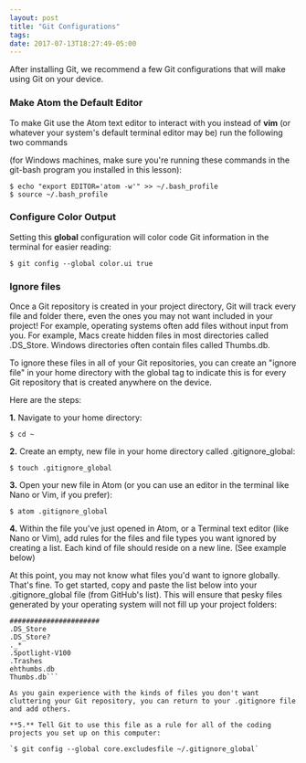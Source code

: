 ```yaml
---
layout: post
title: "Git Configurations"
tags:
date: 2017-07-13T18:27:49-05:00
---
```

After installing Git, we recommend a few Git configurations that will make using Git on your device.

### Make Atom the Default Editor
To make Git use the Atom text editor to interact with you instead of **vim** (or whatever your system's default terminal editor may be) run the following two commands

(for Windows machines, make sure you're running these commands in the git-bash program you installed in this lesson):

```
$ echo "export EDITOR='atom -w'" >> ~/.bash_profile
$ source ~/.bash_profile
```

### Configure Color Output
Setting this **global** configuration will color code Git information in the terminal for easier reading:

`$ git config --global color.ui true`

### Ignore files
Once a Git repository is created in your project directory, Git will track every file and folder there, even the ones you may not want included in your project! For example, operating systems often add files without input from you. For example, Macs create hidden files in most directories called .DS_Store. Windows directories often contain files called Thumbs.db.

To ignore these files in all of your Git repositories, you can create an "ignore file" in your home directory with the global tag to indicate this is for every Git repository that is created anywhere on the device.

Here are the steps:

**1.** Navigate to your home directory:

`$ cd ~`

**2.** Create an empty, new file in your home directory called .gitignore_global:

`$ touch .gitignore_global`

**3.** Open your new file in Atom (or you can use an editor in the terminal like Nano or Vim, if you prefer):

`$ atom .gitignore_global`

**4.** Within the file you've just opened in Atom, or a Terminal text editor (like Nano or Vim), add rules for the files and file types you want ignored by creating a list. Each kind of file should reside on a new line. (See example below)

At this point, you may not know what files you'd want to ignore globally. That's fine. To get started, copy and paste the list below into your .gitignore_global file (from GitHub's list). This will ensure that pesky files generated by your operating system will not fill up your project folders:

```# OS generated files #
######################
.DS_Store
.DS_Store?
._*
.Spotlight-V100
.Trashes
ehthumbs.db
Thumbs.db```

As you gain experience with the kinds of files you don't want cluttering your Git repository, you can return to your .gitignore file and add others.

**5.** Tell Git to use this file as a rule for all of the coding projects you set up on this computer:

`$ git config --global core.excludesfile ~/.gitignore_global`

